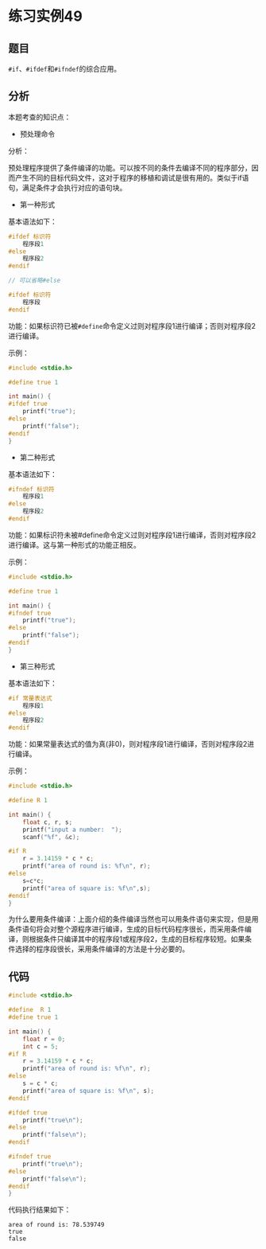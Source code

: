 # 练习实例49

## 题目

`#if`、`#ifdef`和`#ifndef`的综合应用。


## 分析

本题考查的知识点：
- 预处理命令

分析：

预处理程序提供了条件编译的功能。可以按不同的条件去编译不同的程序部分，因而产生不同的目标代码文件，这对于程序的移植和调试是很有用的。类似于if语句，满足条件才会执行对应的语句块。

- 第一种形式

基本语法如下：

```c
#ifdef 标识符
	程序段1
#else
	程序段2
#endif

// 可以省略#else

#ifdef 标识符
	程序段
#endif
```

功能：如果标识符已被`#define`命令定义过则对程序段1进行编译；否则对程序段2进行编译。

示例：

```c
#include <stdio.h>

#define true 1

int main() {
#ifdef true
    printf("true");
#else
    printf("false");
#endif
}
```

- 第二种形式

基本语法如下：

```c
#ifndef 标识符
	程序段1
#else
    程序段2
#endif
```

功能：如果标识符未被#define命令定义过则对程序段1进行编译，否则对程序段2进行编译。这与第一种形式的功能正相反。

示例：

```c
#include <stdio.h>

#define true 1

int main() {
#ifndef true
    printf("true");
#else
    printf("false");
#endif
}
```

- 第三种形式

基本语法如下：

```c
#if 常量表达式
	程序段1
#else
    程序段2
#endif
```

功能：如果常量表达式的值为真(非0)，则对程序段1进行编译，否则对程序段2进行编译。

示例：

```c
#include <stdio.h>

#define R 1

int main() {
    float c, r, s;
    printf("input a number:  ");
    scanf("%f", &c);

#if R
    r = 3.14159 * c * c;
    printf("area of round is: %f\n", r);
#else
    s=c*c;
    printf("area of square is: %f\n",s);
#endif
}
```

为什么要用条件编译：上面介绍的条件编译当然也可以用条件语句来实现，但是用条件语句将会对整个源程序进行编译，生成的目标代码程序很长，而采用条件编译，则根据条件只编译其中的程序段1或程序段2，生成的目标程序较短。如果条件选择的程序段很长，采用条件编译的方法是十分必要的。


## 代码

```c
#include <stdio.h>

#define  R 1
#define true 1

int main() {
    float r = 0;
    int c = 5;
#if R
    r = 3.14159 * c * c;
    printf("area of round is: %f\n", r);
#else
    s = c * c;
    printf("area of square is: %f\n", s);
#endif

#ifdef true
    printf("true\n");
#else
    printf("false\n");
#endif

#ifndef true
    printf("true\n");
#else
    printf("false\n");
#endif
}
```

代码执行结果如下：

```text
area of round is: 78.539749
true
false
```